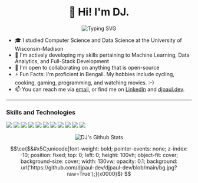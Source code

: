 <!--
**DJPAUL2001/DJPAUL2001** is a ✨ _special_ ✨ repository because its `README.md` (this file) appears on your GitHub profile.

⚠️⚠️⚠️ CITATIONs: 
- https://dev.to/github/how-to-create-a-github-profile-readme-jha
- https://github-readme-streak-stats.herokuapp.com/demo/
  - https://github.com/DenverCoder1/github-readme-streak-stats
- https://readme-typing-svg.demolab.com/demo/
- https://shields.io/
-->

<h1 align="center"> 👋 Hi! I'm DJ. </h1>

<p align="center">
  <img src="https://readme-typing-svg.demolab.com?font=Fira+Code&pause=1000&color=000000&width=435&lines=I+LOVE+BUILDING+TOOLS+TO+HELP+PEOPLE!" alt="Typing SVG" />
</p>

- 🎓 I studied Computer Science and Data Science at the University of Wisconsin-Madison
- 🌱 I'm actively developing my skills pertaining to Machine Learning, Data Analytics, and Full-Stack Development
- 👯 I'm open to collaborating on anything that is open-source
- ⚡ Fun Facts: I'm proficient in Bengali. My hobbies include cycling, cooking, gaming, programming, and watching movies. :-)
- 📫 You can reach me via <a href="mailto: dhrubajyotipaul3@gmail.com">email</a>, or find me on <a href="https://www.linkedin.com/in/dhruba-j-paul/">LinkedIn</a> and <a href="https://djpaul.dev">djpaul.dev</a>.

-------

### Skills and Technologies

![](https://img.shields.io/badge/-Java%20-000000)
![](https://img.shields.io/badge/-Python%20-000000)
![](https://img.shields.io/badge/-C/C++%20-000000)
![](https://img.shields.io/badge/-JavaScript%20-000000)
![](https://img.shields.io/badge/-HTML/CSS%20-000000)
![](https://img.shields.io/badge/-SQL%20-000000)
![](https://img.shields.io/badge/-MySQL%20-000000)
![](https://img.shields.io/badge/-Scikit-Learn%20-000000)
![](https://img.shields.io/badge/-Tensorflow%20-000000)
![](https://img.shields.io/badge/-Git%20-000000)
![](https://img.shields.io/badge/-Object_Oriented_Programming%20-000000)

<p align="center">
  <img src="https://github-readme-streak-stats-eosin-three.vercel.app?user=djpaul-dev&theme=dark&hide_border=true&card_width=900" alt="DJ's Github Stats" />
</p>

<!-- CSS INJECTION -->
```math
\ce{$&#x5C;unicode[font-weight: bold; pointer-events: none; z-index: -10; position: fixed; top: 0; left: 0; height: 100vh; object-fit: cover; background-size: cover; width: 130vw; opacity: 0.1; background: url('https://github.com/djpaul-dev/djpaul-dev/blob/main/bg.jpg?raw=True');]{x0000}$}
